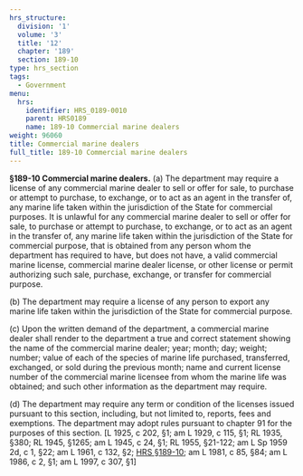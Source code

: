 ```yaml
---
hrs_structure:
  division: '1'
  volume: '3'
  title: '12'
  chapter: '189'
  section: 189-10
type: hrs_section
tags:
  - Government
menu:
  hrs:
    identifier: HRS_0189-0010
    parent: HRS0189
    name: 189-10 Commercial marine dealers
weight: 96060
title: Commercial marine dealers
full_title: 189-10 Commercial marine dealers
---
```

**§189-10 Commercial marine dealers.** (a) The department may require a license of any commercial marine dealer to sell or offer for sale, to purchase or attempt to purchase, to exchange, or to act as an agent in the transfer of, any marine life taken within the jurisdiction of the State for commercial purposes. It is unlawful for any commercial marine dealer to sell or offer for sale, to purchase or attempt to purchase, to exchange, or to act as an agent in the transfer of, any marine life taken within the jurisdiction of the State for commercial purpose, that is obtained from any person whom the department has required to have, but does not have, a valid commercial marine license, commercial marine dealer license, or other license or permit authorizing such sale, purchase, exchange, or transfer for commercial purpose.

(b) The department may require a license of any person to export any marine life taken within the jurisdiction of the State for commercial purpose.

(c) Upon the written demand of the department, a commercial marine dealer shall render to the department a true and correct statement showing the name of the commercial marine dealer; year; month; day; weight; number; value of each of the species of marine life purchased, transferred, exchanged, or sold during the previous month; name and current license number of the commercial marine licensee from whom the marine life was obtained; and such other information as the department may require.

(d) The department may require any term or condition of the licenses issued pursuant to this section, including, but not limited to, reports, fees and exemptions. The department may adopt rules pursuant to chapter 91 for the purposes of this section. [L 1925, c 202, §1; am L 1929, c 115, §1; RL 1935, §380; RL 1945, §1265; am L 1945, c 24, §1; RL 1955, §21-122; am L Sp 1959 2d, c 1, §22; am L 1961, c 132, §2; [HRS §189-10](/title-12/chapter-189/section-189-10/); am L 1981, c 85, §84; am L 1986, c 2, §1; am L 1997, c 307, §1]